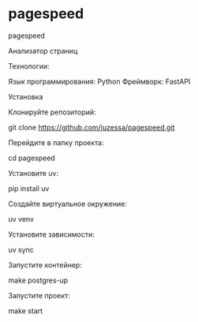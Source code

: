 # pagespeed


pagespeed

Анализатор страниц

Технологии:

Язык программирования: Python
Фреймворк: FastAPI

Установка

Клонируйте репозиторий:

git clone https://github.com/juzessa/pagespeed.git


Перейдите в папку проекта:

cd pagespeed

Установите uv:

pip install uv

Сoздайте виртуальное окружение:

uv venv

Установите зависимости:

uv sync

Запустите контейнер:

make postgres-up

Запустите проект:

make start


